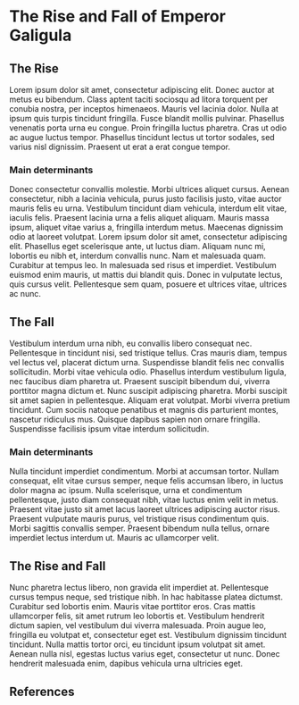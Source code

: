 # The Rise and Fall of Emperor Galigula


## The Rise

Lorem ipsum dolor sit amet, consectetur adipiscing elit. Donec auctor at metus eu bibendum. Class aptent taciti sociosqu ad litora torquent per conubia nostra, per inceptos himenaeos. Mauris vel lacinia dolor. Nulla at ipsum quis turpis tincidunt fringilla. Fusce blandit mollis pulvinar. Phasellus venenatis porta urna eu congue. Proin fringilla luctus pharetra. Cras ut odio ac augue luctus tempor. Phasellus tincidunt lectus ut tortor sodales, sed varius nisl dignissim. Praesent ut erat a erat congue tempor.

### Main determinants

Donec consectetur convallis molestie. Morbi ultrices aliquet cursus. Aenean consectetur, nibh a lacinia vehicula, purus justo facilisis justo, vitae auctor mauris felis eu urna. Vestibulum tincidunt diam vehicula, interdum elit vitae, iaculis felis. Praesent lacinia urna a felis aliquet aliquam. Mauris massa ipsum, aliquet vitae varius a, fringilla interdum metus. Maecenas dignissim odio at laoreet volutpat. Lorem ipsum dolor sit amet, consectetur adipiscing elit. Phasellus eget scelerisque ante, ut luctus diam. Aliquam nunc mi, lobortis eu nibh et, interdum convallis nunc. Nam et malesuada quam. Curabitur at tempus leo. In malesuada sed risus et imperdiet. Vestibulum euismod enim mauris, ut mattis dui blandit quis. Donec in vulputate lectus, quis cursus velit. Pellentesque sem quam, posuere et ultrices vitae, ultrices ac nunc.

## The Fall

Vestibulum interdum urna nibh, eu convallis libero consequat nec. Pellentesque in tincidunt nisi, sed tristique tellus. Cras mauris diam, tempus vel lectus vel, placerat dictum urna. Suspendisse blandit felis nec convallis sollicitudin. Morbi vitae vehicula odio. Phasellus interdum vestibulum ligula, nec faucibus diam pharetra ut. Praesent suscipit bibendum dui, viverra porttitor magna dictum et. Nunc suscipit adipiscing pharetra. Morbi suscipit sit amet sapien in pellentesque. Aliquam erat volutpat. Morbi viverra pretium tincidunt. Cum sociis natoque penatibus et magnis dis parturient montes, nascetur ridiculus mus. Quisque dapibus sapien non ornare fringilla. Suspendisse facilisis ipsum vitae interdum sollicitudin.

### Main determinants

Nulla tincidunt imperdiet condimentum. Morbi at accumsan tortor. Nullam consequat, elit vitae cursus semper, neque felis accumsan libero, in luctus dolor magna ac ipsum. Nulla scelerisque, urna et condimentum pellentesque, justo diam consequat nibh, vitae luctus enim velit in metus. Praesent vitae justo sit amet lacus laoreet ultrices adipiscing auctor risus. Praesent vulputate mauris purus, vel tristique risus condimentum quis. Morbi sagittis convallis semper. Praesent bibendum nulla tellus, ornare imperdiet lectus interdum ut. Mauris ac ullamcorper velit.

## The Rise and Fall

Nunc pharetra lectus libero, non gravida elit imperdiet at. Pellentesque cursus tempus neque, sed tristique nibh. In hac habitasse platea dictumst. Curabitur sed lobortis enim. Mauris vitae porttitor eros. Cras mattis ullamcorper felis, sit amet rutrum leo lobortis et. Vestibulum hendrerit dictum sapien, vel vestibulum dui viverra malesuada. Proin augue leo, fringilla eu volutpat et, consectetur eget est. Vestibulum dignissim tincidunt tincidunt. Nulla mattis tortor orci, eu tincidunt ipsum volutpat sit amet. Aenean nulla nisl, egestas luctus varius eget, consectetur ut nunc. Donec hendrerit malesuada enim, dapibus vehicula urna ultricies eget.

## References 


